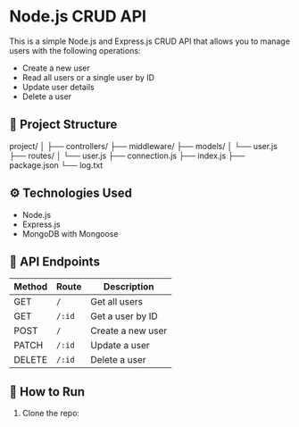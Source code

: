 # Node.js CRUD API

This is a simple Node.js and Express.js CRUD API that allows you to manage users with the following operations:

- Create a new user
- Read all users or a single user by ID
- Update user details
- Delete a user

## 📁 Project Structure

project/
│
├── controllers/
├── middleware/
├── models/
│ └── user.js
├── routes/
│ └── user.js
├── connection.js
├── index.js
├── package.json
└── log.txt

## ⚙️ Technologies Used

- Node.js
- Express.js
- MongoDB with Mongoose

## 🧪 API Endpoints

| Method | Route         | Description         |
|--------|---------------|---------------------|
| GET    | `/`           | Get all users       |
| GET    | `/:id`        | Get a user by ID    |
| POST   | `/`           | Create a new user   |
| PATCH  | `/:id`        | Update a user       |
| DELETE | `/:id`        | Delete a user       |

## 🚀 How to Run

1. Clone the repo:
   ```bash
   
  
